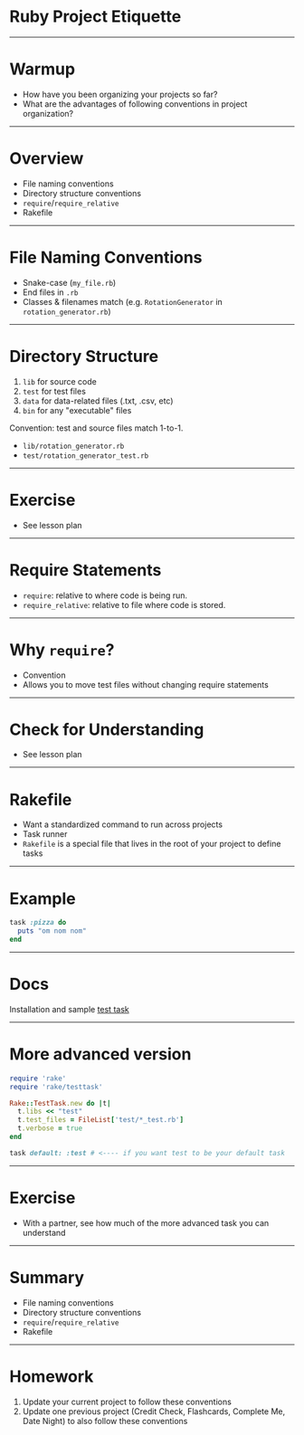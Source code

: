 # Ruby Project Etiquette

---

# Warmup

* How have you been organizing your projects so far?
* What are the advantages of following conventions in project organization?

---

# Overview

* File naming conventions
* Directory structure conventions
* `require`/`require_relative`
* Rakefile

---

# File Naming Conventions

* Snake-case (`my_file.rb`)
* End files in `.rb`
* Classes & filenames match (e.g. `RotationGenerator` in `rotation_generator.rb`)

---

# Directory Structure

1. `lib` for source code
2. `test` for test files
3. `data` for data-related files (.txt, .csv, etc)
4. `bin` for any "executable" files

Convention: test and source files match 1-to-1.

* `lib/rotation_generator.rb`
* `test/rotation_generator_test.rb`

---

# Exercise

* See lesson plan

---

# Require Statements

* `require`: relative to where code is being run.
* `require_relative`: relative to file where code is stored.

---

# Why `require`?

* Convention
* Allows you to move test files without changing require statements

---

# Check for Understanding

* See lesson plan

---

# Rakefile

* Want a standardized command to run across projects
* Task runner
* `Rakefile` is a special file that lives in the root of your project to define tasks

---

# Example

```ruby
task :pizza do
  puts "om nom nom"
end
```

---

# Docs

Installation and sample [test task](https://github.com/ruby/rake)

---

# More advanced version

```ruby
require 'rake'
require 'rake/testtask'

Rake::TestTask.new do |t|
  t.libs << "test"
  t.test_files = FileList['test/*_test.rb']
  t.verbose = true
end

task default: :test # <---- if you want test to be your default task
```

---

# Exercise

* With a partner, see how much of the more advanced task you can understand

---

# Summary

* File naming conventions
* Directory structure conventions
* `require`/`require_relative`
* Rakefile

---

# Homework

1. Update your current project to follow these conventions
2. Update one previous project (Credit Check, Flashcards, Complete Me, Date Night) to also follow these conventions
